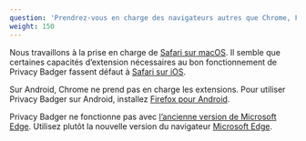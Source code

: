 ```yaml
---
question: 'Prendrez-vous en charge des navigateurs autres que Chrome, Firefox, Edge et Opera ?'
weight: 150
---
```


Nous travaillons à la prise en charge de [Safari sur macOS](https://github.com/EFForg/privacybadger/issues/549#issuecomment-1209648999). Il semble que certaines capacités d’extension nécessaires au bon fonctionnement de Privacy Badger fassent défaut à [Safari sur iOS](https://github.com/EFForg/privacybadger/issues/549#issuecomment-744583479).

Sur Android, Chrome ne prend pas en charge les extensions. Pour utiliser Privacy Badger sur Android, installez [Firefox pour Android](https://play.google.com/store/apps/details?id=org.mozilla.firefox).

Privacy Badger ne fonctionne pas avec [l’ancienne version de Microsoft Edge](https://support.microsoft.com/fr-fr/microsoft-edge/qu-est-ce-que-l-ancienne-version-microsoft-edge-3e779e55-4c55-08e6-ecc8-2333768c0fb0). Utilisez plutôt la nouvelle version du navigateur [Microsoft Edge](https://www.microsoft.com/fr-fr/edge).
